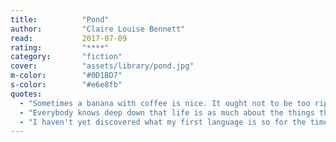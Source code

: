 ```yaml
---
title:          "Pond"
author:         "Claire Louise Bennett"
read:           2017-07-09
rating:         "****"
category:       "fiction"
cover:          "assets/library/pond.jpg"
m-color:        "#0D1BD7"
s-color:        "#e6e8fb"
quotes:
  - "Sometimes a banana with coffee is nice. It ought not to be too ripe — in fact there should be a definite remainder of green along the stalk, and if there isn't, forget about it. Though admittedly that is easier said than done. Apples can be forgotten about, but not bananas, not really. They don't in fact take at all well to being forgotten about. They wizen and stink of putrid and go almost black."
  - "Everybody knows deep down that life is as much about the things that do not happen as the things that do and that's not something that ought to be glossed over or denied because without frustration there would hardly be any need to daydream. And daydreams return me to my original sense of things and I luxuriate in these fervid primary visions until I am entirely my unalloyed self again. So even though it sometimes feels as if one could just about die from disappointment I must concede that in fact in a rather perverse way it is precisely those things I did not get that are keeping me alive."
  - "I haven't yet discovered what my first language is so for the time being I use English words in order to say things: I expect I will always have to do it that way; regrettably I don't think my first language can be written down at all."
---
```

